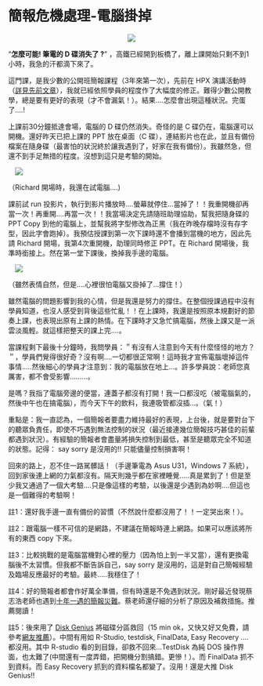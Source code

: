 # 簡報危機處理-電腦掛掉 

<div style="clear: both; text-align: center;"><a href="http://4.bp.blogspot.com/-DlQ4Fii2fy0/VhW1mAioLUI/AAAAAAAAOZU/rhVvuhyGxyM/s1600/blue-screen-2.jpg" style="margin-left: 1em; margin-right: 1em;"><img border="0" src="http://4.bp.blogspot.com/-DlQ4Fii2fy0/VhW1mAioLUI/AAAAAAAAOZU/rhVvuhyGxyM/s1600/blue-screen-2.jpg"/></a></div>
<p></p>
<div style="clear: both; text-align: center;"></div>
<p>“<b>怎麼可能! 筆電的 D 碟消失了 ?</b>” ，高鐵已經開到板橋了，離上課開始只剩不到1小時，我急的汗都滴下來了。</p>
<p>這門課，是我少數的公開班簡報課程（3年來第一次），先前在 HPX 演講活動時（<a href="http://www.afu.tw/index.php?option=com_content&amp;view=article&amp;id=229:hpx-17-&amp;catid=14:2010-11-28-05-07-48&amp;Itemid=18">詳見先前文章</a>），我就已經依照學員的程度作了大幅度的修正。難得少數公開教學，總是要有更好的表現（才不會漏氣！）。結果….怎麼會出現這種狀況。完蛋了….!</p>
<p>上課前30分鐘抵達會場，電腦的 D 碟仍然消失。奇怪的是 C 碟仍在，電腦還可以開機。還好昨天已把上課的 PPT 放在桌面（C 碟），連結影片也在此，並且有備份檔案在隨身碟（最害怕的狀況終於讓我遇到了，好家在我有備份）。我雖然急，但還不到手足無措的程度。沒想到這只是考驗的開始。<a name="more"></a></p>
<p><a href="http://2.bp.blogspot.com/-cDHl_phnXOU/VhW1uD150UI/AAAAAAAAOZk/xZM7jyH4aGI/s1600/image_thumb.png" style="margin-left: 1em; margin-right: 1em; text-align: center;"><img border="0" src="http://2.bp.blogspot.com/-cDHl_phnXOU/VhW1uD150UI/AAAAAAAAOZk/xZM7jyH4aGI/s1600/image_thumb.png"/></a></p>
<p>（Richard 開場時，我還在試電腦….)</p>
<p>課前試 run 投影片，執行到影片播放時….螢幕就停住…當掉了！！我重開機卻再當一次！再重開….再當一次！！我當場決定先請隨班助理協助，幫我把隨身碟的 PPT Copy 到他的電腦上，並幫我將字型修改為正黑（我在昨晚存檔時沒有存字型，因此字會跑掉）。我預估授課到第一次下課時還不會播到當機的地方，因此先請 Richard 開場，我第4次重開機，助理同時修正 PPT。在 Richard 開場後，我準時銜接上。然在第一堂下課後，換掉我手邊的電腦。</p>
<p><a href="http://2.bp.blogspot.com/-bTHTAzMernY/VhW1mjEwEyI/AAAAAAAAOZc/IyeXqPGJOlI/s1600/image_thumb_3.png" style="margin-left: 1em; margin-right: 1em; text-align: center;"><img border="0" src="http://2.bp.blogspot.com/-bTHTAzMernY/VhW1mjEwEyI/AAAAAAAAOZc/IyeXqPGJOlI/s1600/image_thumb_3.png"/></a></p>
<p>（雖然表情自然，但是….心裡很怕電腦又掛掉了…撐住！）</p>
<p>雖然電腦的問題影響到我的心情，但是我還是努力的撐住。在整個授課過程中沒有學員知道，也沒人感受到背後這些忙亂！！在上課時，我還是按照原本規劃好的節奏上課，也表現出原有上課的熱情。在下課時才又急忙搞電腦，然後上課又是一派雲淡風輕。就這樣把整天的課上完….。</p>
<p>當課程剩下最後十分鐘時，我問學員：＂有沒有人注意到今天有什麼怪怪的地方？＂，學員們覺得很好奇？沒有啊….一切都很正常啊！這時我才宣佈電腦壞掉這件事情…..然後細心的學員才注意到：我的電腦放在地上…。許多學員說：老師您真厲害，都不會受影響………。</p>
<p>是嗎？我指了電腦旁邊的便當，連蓋子都沒有打開！我一口都沒吃（被電腦氣的，然後中午也在搞電腦），而今天下午的飲料，我連吸管都沒插…。（氣！）</p>
<p>重點是：我一直認為，一個簡報者要盡力維持最好的表現，上台後，就是要對台下的聽眾負責任，即使不巧遇到無法控制的狀況（最近接連幾位簡報技巧甚佳的前輩都遇到狀況）。有經驗的簡報者會盡量將損失控制到最低，甚至是聽眾完全不知道的狀態。記得： say sorry 是沒用的!! 只能儘量控制損害啊！</p>
<p>回來的路上，忍不住一路駡髒話！（手邊筆電為 Asus U31，Windows 7 系統），回到家後連上網的力氣都沒有。隔天則幾乎都在家裡睡覺…..真是累到了！但是至少我又通過了一個大考驗….只是像這樣的考驗，以後還是少遇到為妙啊….但這也是一個難得的考驗啊！</p>
<p>註1：還好我手邊一直有備份的習慣（不然說什麼都沒用了！！一定哭出來！）。</p>
<p>註2：跟電腦一樣不可信的是網路，不建議在簡報時連上網路。如果可以應該將所有的東西 copy 下來。</p>
<p>註3：比較挑戰的是電腦當機對心裡的壓力（因為怕上到一半又當），還有更換電腦後不太習慣。但我都不斷告訴自己，say sorry 是沒用的，這是對自己簡報經驗及臨場反應最好的考驗。最終…..我穩住了！</p>
<p>註4：好的簡報者都會作好萬全準備，但有時還是不免遇到狀況。剛好最近發現蔡志浩老師也遇到<a href="http://taiwan.chtsai.org/2011/03/19/shi_nian_yi_yu_de_jianbao_zainan/">十年一遇的簡報災難</a>。蔡老師還仔細的分析了原因及補救措施。推薦閱讀！</p>
<p>註5：後來用了 <a href="http://www.diskgenius.cn/">Disk Genius</a> 將磁碟分區救回（15 min ok，又快又好又免費，請參考<a href="http://www.google.com.tw/search?q=disk+genius&amp;num=100&amp;hl=zh-TW&amp;newwindow=1&amp;safe=off&amp;prmd=ivns&amp;source=lnt&amp;tbs=ctr:countryTW&amp;cr=countryTW&amp;sa=X&amp;ei=qt2_TbuYF4OcvgOg3IW5BA&amp;ved=0CAkQpwUoAw">網友推薦</a>）。中間有用如 R-Studio, testdisk, FinalData, Easy Recovery ….都沒用。其中 R-studio 看的到目錄，卻救不回來…TestDisk 為純 DOS 操作界面，也太難了(中間還有一度弄錯，把開機分割搞錯。更慘！）。而 FinalData 抓不到資料。而 Easy Recovery 抓到的資料檔名都變了。沒用！還是大推 Disk Genius!!</p>